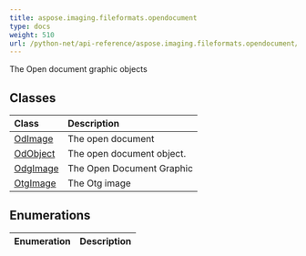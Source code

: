 ```yaml
---
title: aspose.imaging.fileformats.opendocument
type: docs
weight: 510
url: /python-net/api-reference/aspose.imaging.fileformats.opendocument/
---
```



The Open document graphic objects

## **Classes**
|**Class**|**Description**|
| :- | :- |
|[OdImage](/imaging/python-net/api-reference/aspose.imaging.fileformats.opendocument/odimage/)|The open document|
|[OdObject](/imaging/python-net/api-reference/aspose.imaging.fileformats.opendocument/odobject/)|The open document object.|
|[OdgImage](/imaging/python-net/api-reference/aspose.imaging.fileformats.opendocument/odgimage/)|The Open Document Graphic|
|[OtgImage](/imaging/python-net/api-reference/aspose.imaging.fileformats.opendocument/otgimage/)|The Otg image|
## **Enumerations**
|**Enumeration**|**Description**|
| :- | :- |
